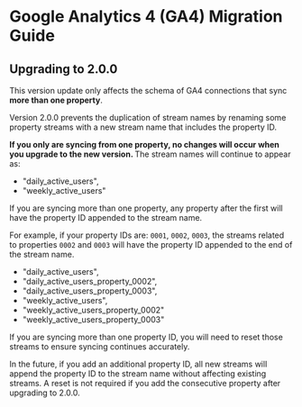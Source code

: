# Google Analytics 4 (GA4) Migration Guide

## Upgrading to 2.0.0

This version update only affects the schema of GA4 connections that sync <b>more than one property</b>. 

Version 2.0.0 prevents the duplication of stream names by renaming some property streams with a new stream name that includes the property ID. 

 <b>If you only are syncing from one property, no changes will occur when you upgrade to the new version. </b> The stream names will continue to appear as:
 - "daily_active_users",
 - "weekly_active_users"

If you are syncing more than one property, any property after the first will have the property ID appended to the stream name. 

For example, if your property IDs are: `0001`, `0002`, `0003`, the streams related to properties `0002` and `0003` will have the property ID appended to the end of the stream name.
 - "daily_active_users",
 - "daily_active_users_property_0002",
 - "daily_active_users_property_0003",
 - "weekly_active_users",
 - "weekly_active_users_property_0002"
 - "weekly_active_users_property_0003"

If you are syncing more than one property ID, you will need to reset those streams to ensure syncing continues accurately.

In the future, if you add an additional property ID, all new streams will append the property ID to the stream name without affecting existing streams. A reset is not required if you add the consecutive property after upgrading to 2.0.0.